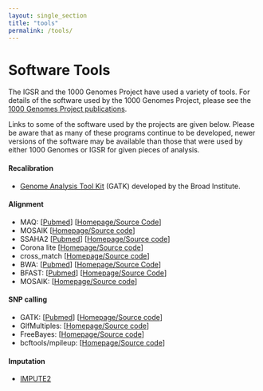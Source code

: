```yaml
---
layout: single_section
title: "tools"
permalink: /tools/
---
```


# Software Tools

The IGSR and the 1000 Genomes Project have used a variety of tools. For details of the software used by the 1000 Genomes Project, please see the [1000 Genomes Project publications](/1000-genomes-project-publications).

Links to some of the software used by the projects are given below. Please be aware that as many of these programs continue to be developed, newer versions of the software may be available than those that were used by either 1000 Genomes or IGSR for given pieces of analysis.

#### Recalibration

 *  [Genome Analysis Tool Kit](http://www.broadinstitute.org/gsa/wiki/index.php/The_Genome_Analysis_Toolkit) (GATK) developed by the Broad Institute.

#### Alignment

*   MAQ: [[Pubmed](http://www.ncbi.nlm.nih.gov/pubmed/18714091)] [[Homepage/Source Code](http://maq.sourceforge.net/)]
*   MOSAIK [[Homepage/Source code](http://bioinformatics.bc.edu/marthlab/Mosaik)]
*   SSAHA2 [[Pubmed](http://www.ncbi.nlm.nih.gov/pubmed/11591649)] [[Homepage/Source code](http://www.sanger.ac.uk/resources/software/ssaha/)]
*   Corona lite [[Homepage/Source code](http://solidsoftwaretools.com/gf/project/corona/)]
*   cross_match [[Homepage/Source code](http://www.phrap.org/phredphrapconsed.html)]
*   BWA: [[Pubmed](http://www.ncbi.nlm.nih.gov/pubmed/20080505)] [[Homepage/Source Code](http://bio-bwa.sourceforge.net/)]
*   BFAST: [[Pubmed](http://www.ncbi.nlm.nih.gov/pubmed/19907642)] [[Homepage/Source Code](http://sourceforge.net/apps/mediawiki/bfast/index.php?title=Main_Page)]
*   MOSAIK: [[Homepage/Source code](http://bioinformatics.bc.edu/marthlab/Mosaik)]


#### SNP calling

*   GATK: [[Pubmed](http://www.ncbi.nlm.nih.gov/pubmed/20644199)] [[Homepage/Source code](http://www.broadinstitute.org/gsa/wiki/index.php/The_Genome_Analysis_Toolkit)]
*   GlfMultiples: [[Homepage/Source code](http://genome.sph.umich.edu/wiki/GlfMultiples)]
*   FreeBayes: [[Homepage/Source code](https://github.com/ekg/freebayes)]
*   bcftools/mpileup: [[Homepage/Source code](http://samtools.sourceforge.net/mpileup.shtml)]

#### Imputation

 * [IMPUTE2](http://genome.sph.umich.edu/wiki/IMPUTE2:_1000_Genomes_Imputation_Cookbook)

